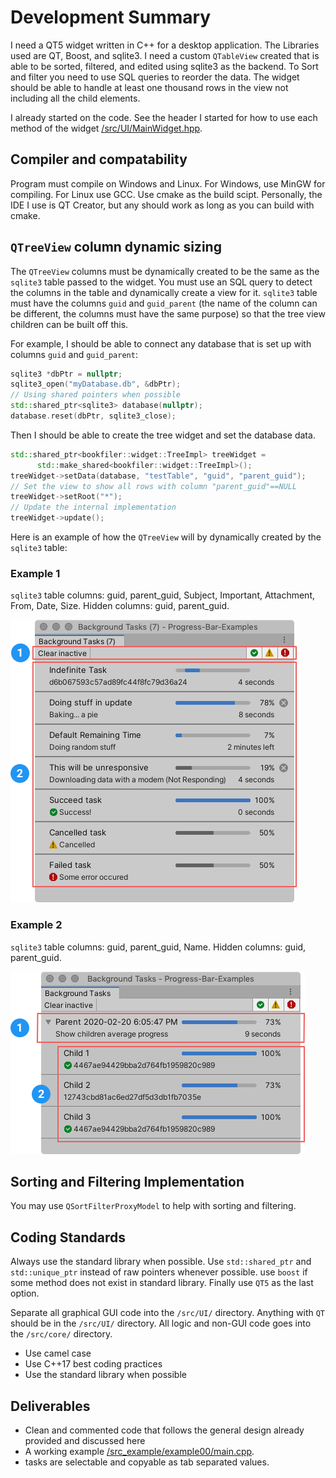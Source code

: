 # Development Summary

I need a QT5 widget written in C++ for a desktop application. The Libraries used are QT, Boost, and sqlite3. I need a custom `QTableView` created that is able to be sorted, filtered, and edited using sqlite3 as the backend. To Sort and filter you need to use SQL queries to reorder the data. The widget should be able to handle at least one thousand rows in the view not including all the child elements.

I already started on the code. See the header I started for how to use each method of the widget [/src/UI/MainWidget.hpp](https://github.com/bradosia/BookFiler-Lib-Sort-Filter-Tree-Widget/blob/main/src/UI/MainWidget.hpp).

## Compiler and compatability

Program must compile on Windows and Linux. For Windows, use MinGW for compiling. For Linux use GCC. Use cmake as the build scipt. Personally, the IDE I use is QT Creator, but any should work as long as you can build with cmake.

## `QTreeView` column dynamic sizing

The `QTreeView` columns must be dynamically created to be the same as the `sqlite3` table passed to the widget. You must use an SQL query to detect the columns in the table and dynamically create a view for it. `sqlite3` table must have the columns `guid` and `guid_parent` (the name of the column can be different, the columns must have the same purpose) so that the tree view children can be built off this. 

For example, I should be able to connect any database that is set up with columns `guid` and `guid_parent`:
```cpp
sqlite3 *dbPtr = nullptr;
sqlite3_open("myDatabase.db", &dbPtr);
// Using shared pointers when possible
std::shared_ptr<sqlite3> database(nullptr);
database.reset(dbPtr, sqlite3_close);
```

Then I should be able to create the tree widget and set the database data.
```cpp
std::shared_ptr<bookfiler::widget::TreeImpl> treeWidget =
      std::make_shared<bookfiler::widget::TreeImpl>();
treeWidget->setData(database, "testTable", "guid", "parent_guid");
// Set the view to show all rows with column "parent_guid"==NULL
treeWidget->setRoot("*"); 
// Update the internal implementation
treeWidget->update();
```

Here is an example of how the `QTreeView` will by dynamically created by the `sqlite3` table:

### Example 1

`sqlite3` table columns: guid, parent_guid, Subject, Important, Attachment, From, Date, Size. Hidden columns: guid, parent_guid.

![Style 1](/reference/window-bg-tasks-overview.png?raw=true)

### Example 2

`sqlite3` table columns: guid, parent_guid, Name. Hidden columns: guid, parent_guid.

![Style 2](/reference/window-bg-tasks-subtasks.png?raw=true)

## Sorting and Filtering Implementation

You may use `QSortFilterProxyModel` to help with sorting and filtering. 

## Coding Standards
Always use the standard library when possible. Use `std::shared_ptr` and `std::unique_ptr` instead of raw pointers whenever possible. use `boost` if some method does not exist in standard library. Finally use `QT5` as the last option.

Separate all graphical GUI code into the `/src/UI/` directory. Anything with `QT` should be in the `/src/UI/` directory. All logic and non-GUI code goes into the `/src/core/` directory.

* Use camel case
* Use C++17 best coding practices
* Use the standard library when possible

## Deliverables

* Clean and commented code that follows the general design already provided and discussed here
* A working example [/src_example/example00/main.cpp](/src_example/example00/main.cpp).
* tasks are selectable and copyable as tab separated values.

